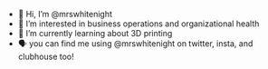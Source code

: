 - 👋 Hi, I’m @mrswhitenight
- 👀 I’m interested in business operations and organizational health
- 🌱 I’m currently learning about 3D printing
- 🗣 you can find me using @mrswhitenight on twitter, insta, and clubhouse too!

<!---
mrswhitenight/mrswhitenight is a ✨ special ✨ repository because its `README.md` (this file) appears on your GitHub profile.
You can click the Preview link to take a look at your changes.
--->
